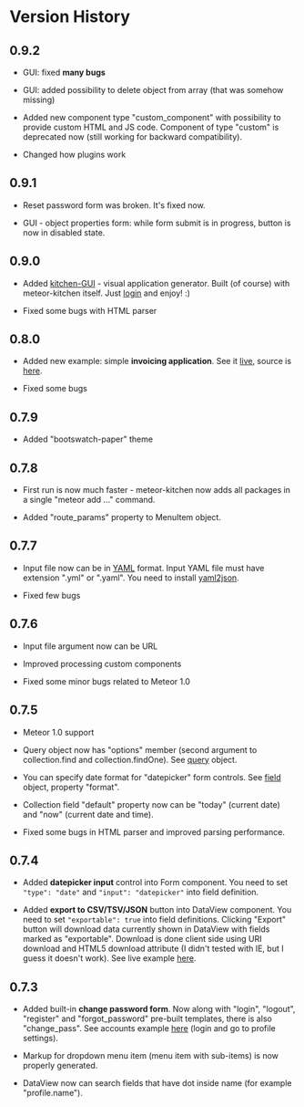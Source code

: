 Version History
===============

0.9.2
-----

- GUI: fixed **many bugs**

- GUI: added possibility to delete object from array (that was somehow missing)

- Added new component type "custom_component" with possibility to provide custom HTML and JS code. Component of type "custom" is deprecated now (still working for backward compatibility). 

- Changed how plugins work


0.9.1
-----

- Reset password form was broken. It's fixed now.

- GUI - object properties form: while form submit is in progress, button is now in disabled state.


0.9.0
-----

- Added <a href="{{urlFor 'login'}}">kitchen-GUI</a> - visual application generator. Built (of course) with meteor-kitchen itself. Just <a href="{{urlFor 'login'}}">login</a> and enjoy! :)

- Fixed some bugs with HTML parser


0.8.0
-----

- Added new example: simple **invoicing application**. See it <a href="http://generator-invoices.meteor.com" target="_blank">live</a>, source is <a href="https://github.com/perak/kitchen-examples/tree/master/example-invoices" target="_blank">here</a>.

- Fixed some bugs


0.7.9
-----

- Added "bootswatch-paper" theme


0.7.8
-----

- First run is now much faster - meteor-kitchen now adds all packages in a single "meteor add ..." command.

- Added "route_params" property to MenuItem object.


0.7.7
-----

- Input file now can be in <a href="http://www.yaml.org/" target="_blank">YAML</a> format. Input YAML file must have extension ".yml" or ".yaml". You need to install <a href="https://www.npmjs.org/package/yaml2json" target="_blank">yaml2json</a>.

- Fixed few bugs


0.7.6
-----

- Input file argument now can be URL

- Improved processing custom components

- Fixed some minor bugs related to Meteor 1.0


0.7.5
-----

- Meteor 1.0 support

- Query object now has "options" member (second argument to collection.find and collection.findOne). See <a href="http://www.meteorkitchen.com/object_reference#query">query</a> object.

- You can specify date format for "datepicker" form controls. See <a href="http://www.meteorkitchen.com/object_reference#field">field</a> object, property "format".

- Collection field "default" property now can be "today" (current date) and "now" (current date and time).

- Fixed some bugs in HTML parser and improved parsing performance.


0.7.4
-----

- Added **datepicker input** control into Form component. You need to set `"type": "date"` and `"input": "datepicker"` into field definition.

- Added **export to CSV/TSV/JSON** button into DataView component. You need to set `"exportable": true` into field definitions. Clicking "Export" button will download data currently shown in DataView with fields marked as "exportable". Download is done client side using URI download and HTML5 download attribute (I didn't tested with IE, but I guess it doesn't work). See live example <a href="http://generator-dataview.meteor.com/customers" target="_blank">here</a>.


0.7.3
-----

- Added built-in **change password form**. Now along with "login", "logout", "register" and "forgot_password" pre-built templates, there is also "change_pass". See accounts example <a href="http://generator-accounts.meteor.com" target="_blank">here</a> (login and go to profile settings).

- Markup for dropdown menu item (menu item with sub-items) is now properly generated.

- DataView now can search fields that have dot inside name (for example "profile.name").
